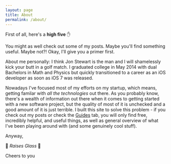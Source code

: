 ```yaml
---
layout: page
title: About
permalink: /about/
---
```


First of all, here's a **high five** :raised_hand:

You might as well check out some of my posts. Maybe you'll find something useful. Maybe not?! Okay, I'll give you a primer first.

About me personally: I think Jon Stewart is the man and I will shamelessly kick your butt in a golf match. I graduated college in May 2014 with dual Bachelors in Math and Physics but quickly transitioned to a career as an iOS developer as soon as iOS 7 was released. 

Nowadays I've focused most of my efforts on my startup, which means, getting familar with _all the technologies_ out there. As you probably know, there's a wealth of information out there when it comes to getting started with a new software project, but the quality of most of it is unchecked and a good amount of it is just terrible. I built this site to solve this problem - if you check out my posts or check the [Guides](http://itshenry.com/Index.html) tab, you will only find free, incredibly helpful, and useful things, as well as general overview of what I've been playing around with (and some genuinely cool stuff). 

Anyway,

:beers: _Raises Glass_ :beers: 

Cheers to you